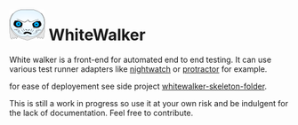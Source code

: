 # ![logo](https://raw.githubusercontent.com/malko/whitewalker/master/public/logo.png) WhiteWalker
White walker is a front-end for automated end to end testing. It can use various test runner adapters like [nightwatch](http://nightwatchjs.org/) or [protractor](http://angular.github.io/protractor/#/) for example.

for ease of deployement see side project [whitewalker-skeleton-folder](https://github.com/malko/whitewalker-skeleton-folder).

This is still a work in progress so use it at your own risk and be indulgent for the lack of documentation.
Feel free to contribute.

